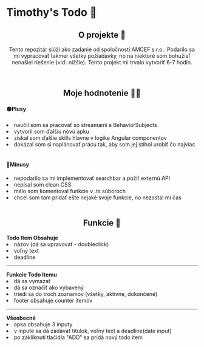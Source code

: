 #  Timothy's Todo 📒

<h2 align="center">O projekte 🔎</h2>
<p align="center">Tento repozitár slúži ako zadanie od spoločnosti AMCEF s.r.o..  Podarilo sa mi vypracovať takmer všetky požiadavky, no na niektoré som bohužiaľ nenašiel riešenie (viď. nižšie). Tento projekt mi trvalo vytvoriť 6-7 hodín. </p><br>

<h2 align="center">Moje hodnotenie 🕵️‍♂️</h2>
<h4>🟢Plusy</h4>
<li>naučil som sa pracovať so streamami a BehaviorSubjects</li>
<li>vytvoril som ďalšiu novú apku</li>
<li>získal som ďalšie skills hlavne v logike Angular componentov</li>
<li>dokázal som si naplánovať prácu tak, aby som jej stihol urobiť čo najviac </li>
<br>
<h4>🔴Mínusy</h4>
<li>nepodarilo sa mi implementovať searchbar a požiť externú API</li>
<li>nepísal som clean CSS</li>
<li>málo som komentoval funkcie v .ts súboroch</li>
<li>chcel som tam pridať ešte nejaké svoje funkcie, no nezostal mi čas</li>
<br>

<h2 align="center">Funkcie 🚂</h2>
<strong>Todo Item Obsahuje</strong>
<li>názov (dá sa upravovať - doubleclick)</li>
<li>voľný text</li>
<li>deadline</li>
<hr>
<strong>Funkcie Todo Itemu</strong>
<li>dá sa vymazať</li>
<li>dá sa označiť ako vybavený</li>
<li>triedi sa do troch zoznamov (všetky, aktívne, dokončené)</li>
<li>footer obsahuje counter itemov</li>
<hr>
<strong>Všeobecné</strong>
<li>apka obsahuje 3 inputy</li>
<li>v inpute sa dá zadávať titulok, voľný text a deadline(date input)</li>
<li>po zakliknutí tlačidla "ADD" sa pridá nový todo item</li>
